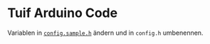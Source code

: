 # Tuif Arduino Code

Variablen in [`config.sample.h`](TUIFMonitor/config.sample.h) ändern und in
`config.h` umbenennen.
